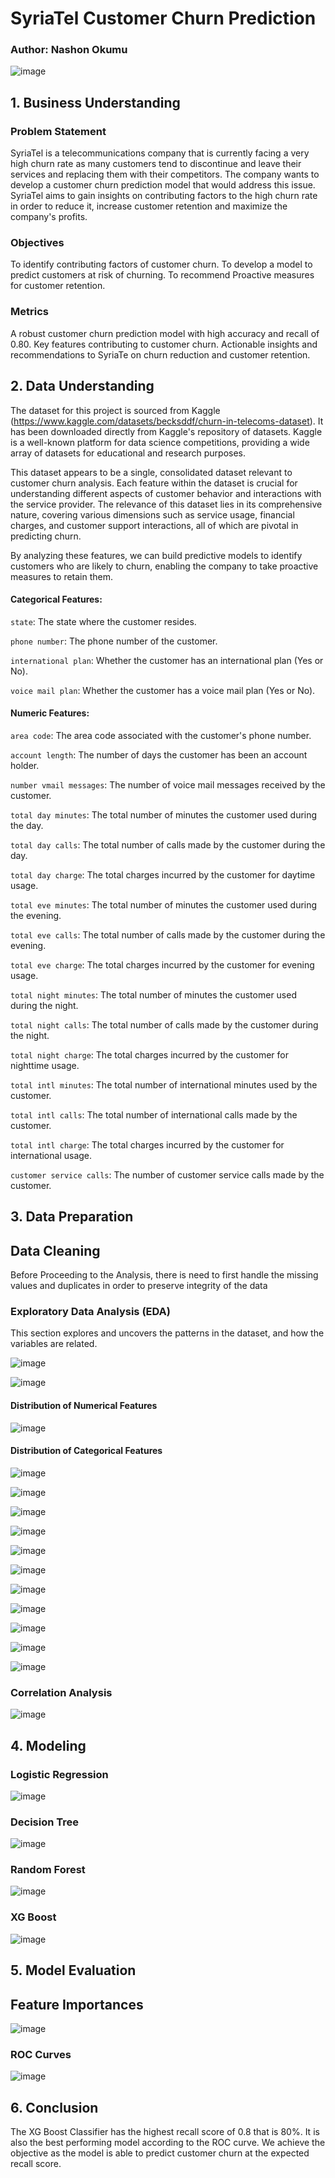 # SyriaTel Customer Churn Prediction
### Author: Nashon Okumu

![image](https://github.com/NashonOkumu/churn-prediction/assets/66790358/0840e334-da77-45ba-a28f-a07595e8fb66)


## 1. Business Understanding

### Problem Statement
    
SyriaTel is a telecommunications company that is currently facing a very high churn rate as many customers tend to discontinue and leave their services and replacing them with their competitors. The company wants to develop a customer churn prediction model that would address this issue. SyriaTel aims to gain insights on contributing factors to the high churn rate in order to reduce it, increase customer retention and maximize the company's profits.

### Objectives
To identify contributing factors of customer churn.
To develop a model to predict customers at risk of churning.
To recommend Proactive measures for customer retention.
### Metrics
A robust customer churn prediction model with high accuracy and recall of 0.80.
Key features contributing to customer churn.
Actionable insights and recommendations to SyriaTe on churn reduction and customer retention.

## 2. Data Understanding
The dataset for this project is sourced from Kaggle (https://www.kaggle.com/datasets/becksddf/churn-in-telecoms-dataset). It has been downloaded directly from Kaggle's repository of datasets. Kaggle is a well-known platform for data science competitions, providing a wide array of datasets for educational and research purposes.

This dataset appears to be a single, consolidated dataset relevant to customer churn analysis. Each feature within the dataset is crucial for understanding different aspects of customer behavior and interactions with the service provider. The relevance of this dataset lies in its comprehensive nature, covering various dimensions such as service usage, financial charges, and customer support interactions, all of which are pivotal in predicting churn.

By analyzing these features, we can build predictive models to identify customers who are likely to churn, enabling the company to take proactive measures to retain them.

#### Categorical Features:

`state`: The state where the customer resides.

`phone number`: The phone number of the customer.

`international plan`: Whether the customer has an international plan (Yes or No).

`voice mail plan`: Whether the customer has a voice mail plan (Yes or No).

#### Numeric Features:

`area code`: The area code associated with the customer's phone number.

`account length`: The number of days the customer has been an account holder.

`number vmail messages`: The number of voice mail messages received by the customer.

`total day minutes`: The total number of minutes the customer used during the day.

`total day calls`: The total number of calls made by the customer during the day.

`total day charge`: The total charges incurred by the customer for daytime usage.

`total eve minutes`: The total number of minutes the customer used during the evening.

`total eve calls`: The total number of calls made by the customer during the evening.

`total eve charge`: The total charges incurred by the customer for evening usage.

`total night minutes`: The total number of minutes the customer used during the night.

`total night calls`: The total number of calls made by the customer during the night.

`total night charge`: The total charges incurred by the customer for nighttime usage.

`total intl minutes`: The total number of international minutes used by the customer.

`total intl calls`: The total number of international calls made by the customer.

`total intl charge`: The total charges incurred by the customer for international usage.

`customer service calls`: The number of customer service calls made by the customer.

## 3. Data Preparation

## Data Cleaning
Before Proceeding to the Analysis, there is need to first handle the missing values and duplicates in order to preserve integrity of the data

### Exploratory Data Analysis (EDA)

This section explores and uncovers the patterns in the dataset, and how the variables are related.

![image](https://github.com/NashonOkumu/churn-prediction/assets/66790358/6c3358e4-52dc-4d8f-9b6e-17d6f902249b)


![image](https://github.com/NashonOkumu/churn-prediction/assets/66790358/b1dd25bb-f75e-4e05-8188-8ec10043ea83)


#### Distribution of Numerical Features

![image](https://github.com/NashonOkumu/churn-prediction/assets/66790358/44edf66e-0352-4bc4-be64-33116f130750)


#### Distribution of Categorical Features

![image](https://github.com/NashonOkumu/churn-prediction/assets/66790358/29f55808-a9cd-4115-8b4f-2da0305353ff)

![image](https://github.com/NashonOkumu/churn-prediction/assets/66790358/febd2151-bfe9-4389-8e7e-23cb9a71c2e2)

![image](https://github.com/NashonOkumu/churn-prediction/assets/66790358/3400e172-4a53-4c57-a5a6-a57d9fe40c9c)

![image](https://github.com/NashonOkumu/churn-prediction/assets/66790358/6b304fd8-4b65-43dc-a324-6fe4faad0c1f)

![image](https://github.com/NashonOkumu/churn-prediction/assets/66790358/62a8999a-f78b-4570-9215-893551025b43)

![image](https://github.com/NashonOkumu/churn-prediction/assets/66790358/5e67ac2f-004b-4aea-8d0a-60885dff015c)

![image](https://github.com/NashonOkumu/churn-prediction/assets/66790358/68962d0a-c592-4166-98e1-97f2f3bafede)

![image](https://github.com/NashonOkumu/churn-prediction/assets/66790358/c664d1ec-0999-4a77-9340-f4d50e37c8c0)

![image](https://github.com/NashonOkumu/churn-prediction/assets/66790358/274be5a6-6af7-46b0-8a22-4727e881d7ce)

![image](https://github.com/NashonOkumu/churn-prediction/assets/66790358/132b293f-fc07-4bbe-9560-83087aa9fbef)

![image](https://github.com/NashonOkumu/churn-prediction/assets/66790358/8531b396-c39f-417b-b7d1-fa265e41423b)

### Correlation Analysis

![image](https://github.com/NashonOkumu/churn-prediction/assets/66790358/15ea930a-9ca1-403a-80f2-710ced30a630)


## 4. Modeling

### Logistic Regression 

![image](https://github.com/NashonOkumu/churn-prediction/assets/66790358/4ee49d75-bd7c-4e39-8c5b-fe4e93105da4)


### Decision Tree

![image](https://github.com/NashonOkumu/churn-prediction/assets/66790358/b7145672-db69-436d-b3bc-650fe84496da)

### Random Forest

![image](https://github.com/NashonOkumu/churn-prediction/assets/66790358/3424323f-5c6a-4353-a97c-a82eb8e2d1dd)


### XG Boost

![image](https://github.com/NashonOkumu/churn-prediction/assets/66790358/7d420ee6-17d5-445f-8816-87beffccf6ce)


## 5. Model Evaluation

## Feature Importances

![image](https://github.com/NashonOkumu/churn-prediction/assets/66790358/6e325ff1-625b-4ffb-9f7e-7ff6aeb39b1b)


### ROC Curves

![image](https://github.com/NashonOkumu/churn-prediction/assets/66790358/8bf0a870-259e-4fdc-85b1-a30ea9328896)

## 6. Conclusion

The XG Boost Classifier has the highest recall score of 0.8 that is 80%. It is also the best performing model according to the ROC curve. We achieve the objective as the model is able to predict customer churn at the expected recall score.

